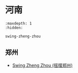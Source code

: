 # 河南

```{toctree}
:maxdepth: 1
:hidden:

swing-zheng-zhou
```

## 郑州
- [Swing Zheng Zhou (摇摆郑州)](swing-zheng-zhou.md)
